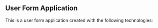 ## User Form Application

This is a user form application created with the following technologies: 
